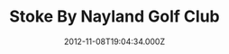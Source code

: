 ---
date: 2012-11-08T19:04:34.000Z
title: Stoke By Nayland Golf Club
latitude: 51.99765220328549
longitude: 0.8657993578134259
url: http://www.stokebynayland.com
category: checkin
---